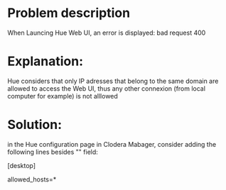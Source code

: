 # Problem description

When Launcing Hue Web UI, an error is displayed:  bad request 400

# Explanation:

Hue considers that only IP adresses that belong to the same domain are allowed to access the Web UI, thus any other connexion (from local computer for example) is not alllowed 

# Solution:

in the Hue configuration page in Clodera Mabager, consider adding the following lines besides "" field:

[desktop]

allowed_hosts=*
